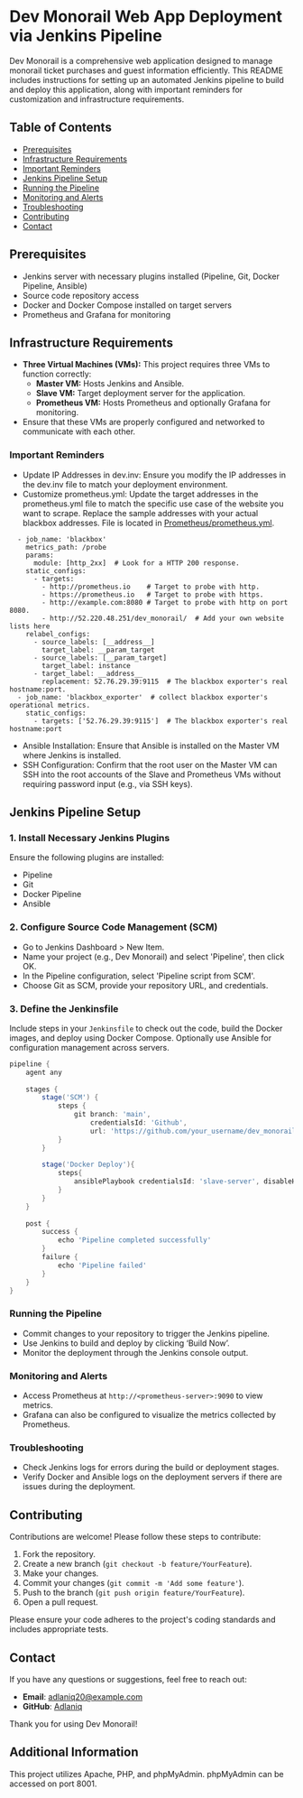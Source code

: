 # Dev Monorail Web App Deployment via Jenkins Pipeline

Dev Monorail is a comprehensive web application designed to manage monorail ticket purchases and guest information efficiently. This README includes instructions for setting up an automated Jenkins pipeline to build and deploy this application, along with important reminders for customization and infrastructure requirements.

## Table of Contents

- [Prerequisites](#prerequisites)
- [Infrastructure Requirements](#infrastructure-requirements)
- [Important Reminders](#important-reminders)
- [Jenkins Pipeline Setup](#jenkins-pipeline-setup)
- [Running the Pipeline](#running-the-pipeline)
- [Monitoring and Alerts](#monitoring-and-alerts)
- [Troubleshooting](#troubleshooting)
- [Contributing](#contributing)
- [Contact](#contact)

## Prerequisites

- Jenkins server with necessary plugins installed (Pipeline, Git, Docker Pipeline, Ansible)
- Source code repository access
- Docker and Docker Compose installed on target servers
- Prometheus and Grafana for monitoring

## Infrastructure Requirements

- **Three Virtual Machines (VMs):** This project requires three VMs to function correctly:
  - **Master VM:** Hosts Jenkins and Ansible.
  - **Slave VM:** Target deployment server for the application.
  - **Prometheus VM:** Hosts Prometheus and optionally Grafana for monitoring.
- Ensure that these VMs are properly configured and networked to communicate with each other.

### Important Reminders

- Update IP Addresses in dev.inv: Ensure you modify the IP addresses in the dev.inv file to match your deployment environment.
- Customize prometheus.yml: Update the target addresses in the prometheus.yml file to match the specific use case of the website you want to scrape. Replace the sample addresses with your actual blackbox addresses. File is located in [Prometheus/prometheus.yml](https://github.com/Adlaniq/dev_monorail/blob/main/Prometheus/prometheus.yml).
```
  - job_name: 'blackbox'
    metrics_path: /probe
    params:
      module: [http_2xx]  # Look for a HTTP 200 response.
    static_configs:
      - targets:
        - http://prometheus.io    # Target to probe with http.
        - https://prometheus.io   # Target to probe with https.
        - http://example.com:8080 # Target to probe with http on port 8080.
        - http://52.220.48.251/dev_monorail/  # Add your own website lists here
    relabel_configs:
      - source_labels: [__address__]
        target_label: __param_target
      - source_labels: [__param_target]
        target_label: instance
      - target_label: __address__
        replacement: 52.76.29.39:9115  # The blackbox exporter's real hostname:port.
  - job_name: 'blackbox_exporter'  # collect blackbox exporter's operational metrics.
    static_configs:
      - targets: ['52.76.29.39:9115']  # The blackbox exporter's real hostname:port
```
- Ansible Installation: Ensure that Ansible is installed on the Master VM where Jenkins is installed.
- SSH Configuration: Confirm that the root user on the Master VM can SSH into the root accounts of the Slave and Prometheus VMs without requiring password input (e.g., via SSH keys).

## Jenkins Pipeline Setup

### 1. Install Necessary Jenkins Plugins

Ensure the following plugins are installed:
- Pipeline
- Git
- Docker Pipeline
- Ansible

### 2. Configure Source Code Management (SCM)

- Go to Jenkins Dashboard > New Item.
- Name your project (e.g., Dev Monorail) and select 'Pipeline', then click OK.
- In the Pipeline configuration, select 'Pipeline script from SCM'.
- Choose Git as SCM, provide your repository URL, and credentials.

### 3. Define the Jenkinsfile

Include steps in your `Jenkinsfile` to check out the code, build the Docker images, and deploy using Docker Compose. Optionally use Ansible for configuration management across servers.

```groovy
pipeline {
    agent any
    
    stages {
        stage('SCM') {
            steps {
                git branch: 'main',
                    credentialsId: 'Github',
                    url: 'https://github.com/your_username/dev_monorail.git'
            }
        }
        
        stage('Docker Deploy'){
            steps{
                ansiblePlaybook credentialsId: 'slave-server', disableHostKeyChecking: true, installation: 'ansible', inventory: 'dev.inv', playbook: 'deploy-docker.yml', vaultTmpPath: ''
            }
        }
    }
    
    post {
        success {
            echo 'Pipeline completed successfully'
        }
        failure {
            echo 'Pipeline failed'
        }
    }
}
```
### Running the Pipeline

- Commit changes to your repository to trigger the Jenkins pipeline.
- Use Jenkins to build and deploy by clicking ‘Build Now’.
- Monitor the deployment through the Jenkins console output.

### Monitoring and Alerts

- Access Prometheus at `http://<prometheus-server>:9090` to view metrics.
- Grafana can also be configured to visualize the metrics collected by Prometheus.

### Troubleshooting

- Check Jenkins logs for errors during the build or deployment stages.
- Verify Docker and Ansible logs on the deployment servers if there are issues during the deployment.

## Contributing

Contributions are welcome! Please follow these steps to contribute:

1. Fork the repository.
2. Create a new branch (`git checkout -b feature/YourFeature`).
3. Make your changes.
4. Commit your changes (`git commit -m 'Add some feature'`).
5. Push to the branch (`git push origin feature/YourFeature`).
6. Open a pull request.

Please ensure your code adheres to the project's coding standards and includes appropriate tests.

## Contact

If you have any questions or suggestions, feel free to reach out:

- **Email**: adlaniq20@example.com
- **GitHub**: [Adlaniq](https://github.com/Adlaniq)

Thank you for using Dev Monorail!

## Additional Information

This project utilizes Apache, PHP, and phpMyAdmin. phpMyAdmin can be accessed on port 8001.
